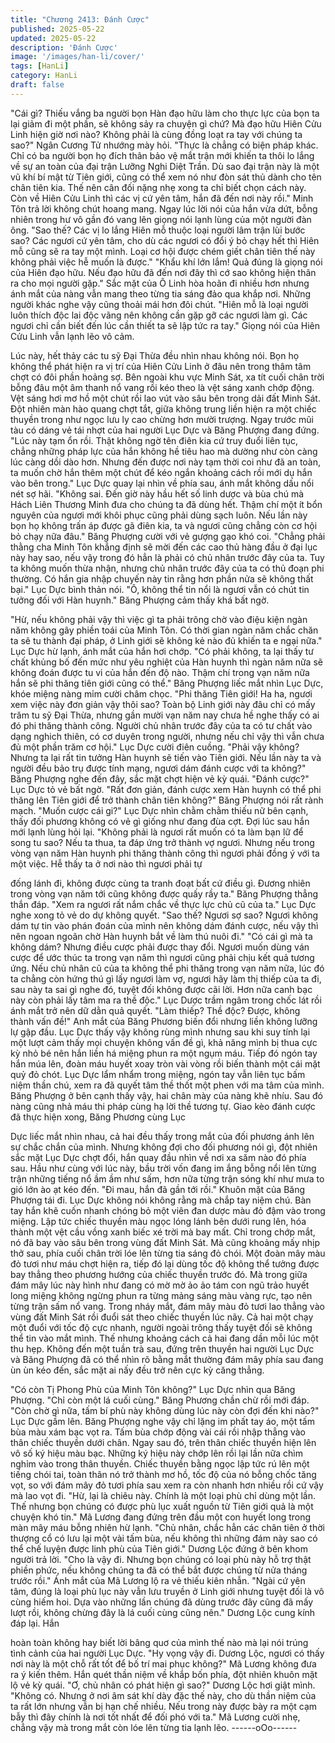 ```yaml
---
title: "Chương 2413: Đánh Cược"
published: 2025-05-22
updated: 2025-05-22
description: 'Đánh Cược'
image: '/images/han-li/cover/'
tags: [HanLi]
category: HanLi
draft: false
---
```


"Cái gì? Thiếu vắng ba người bọn Hàn đạo hữu làm cho thực lực
của bọn ta lại giảm đi một phần, sẽ không sảy ra chuyện gì chứ?
Mà đạo hữu Hiên Cửu Linh hiện giờ nơi nào? Không phải là cùng
đồng loạt ra tay với chúng ta sao?" Ngân Cương Tử nhướng mày
hỏi.
"Thực là chẳng có biện pháp khác. Chỉ có ba người bọn họ đích
thân bảo vệ mắt trận mới khiến ta thôi lo lắng về sự an toàn của
đại trận Lưỡng Nghi Diệt Trần. Dù sao đại trận này là một vũ khí
bí mật từ Tiên giới, cũng có thể xem nó như đòn sát thủ dành cho
tên chân tiên kia. Thế nên cân đối nặng nhẹ xong ta chỉ biết chọn
cách này. Còn về Hiên Cửu Linh thì các vị cứ yên tâm, hắn đã
đến nơi này rồi." Minh Tôn trả lời không chút hoang mang.
Ngay lúc lời nói của hắn vừa dứt, bỗng nhiên trong hư vô gần đó
vang lên giọng nói lạnh lùng của một người đàn ông.
"Sao thế? Các vị lo lắng Hiên mỗ thuộc loại người lâm trận lùi
bước sao? Các ngươi cứ yên tâm, cho dù các ngươi có đổi ý bỏ
chạy hết thì Hiên mỗ cũng sẽ ra tay một mình. Loại cơ hội được
chém giết chân tiên thế này không phải việc hễ muốn là được."
"Khẩu khí lớn lắm! Quả đúng là giọng nói của Hiên đạo hữu. Nếu
đạo hữu đã đến nơi đây thì cớ sao không hiện thân ra cho mọi
người gặp." Sắc mặt của Ô Linh hòa hoãn đi nhiều hơn nhưng
ánh mắt của nàng vẫn mang theo từng tia sáng đảo qua khắp nơi.
Những người khác nghe vậy cũng thoải mái hơn đôi chút.
"Hiên mỗ là loại người luôn thích độc lai độc vãng nên không cần
gặp gỡ các ngươi làm gì. Các ngươi chỉ cần biết đến lúc cần thiết
ta sẽ lập tức ra tay." Giọng nói của Hiên Cửu Linh vẫn lạnh lẽo vô
cảm.

Lúc này, hết thảy các tu sỹ Đại Thừa đều nhìn nhau không nói.
Bọn họ không thể phát hiện ra vị trí của Hiên Cửu Linh ở đâu nên
trong thâm tâm chợt có đôi phần hoảng sợ.
Bên ngoài khu vực Minh Sát, xa tít cuối chân trời bỗng đâu một
âm thanh nổ vang rồi kéo theo là vệt sáng xanh chớp động. Vệt
sáng hơi mơ hồ một chút rồi lao vút vào sâu bên trong dải đất
Minh Sát.
Đột nhiên màn hào quang chợt tắt, giữa không trung liền hiện ra
một chiếc thuyền trong như ngọc lưu ly cao chừng hơn mười
trượng.
Ngay trước mũi tàu có dáng vẻ tái nhợt của hai người Lục Dực và
Băng Phượng đang đứng.
"Lúc này tạm ổn rồi. Thật không ngờ tên điên kia cứ truy đuổi liên
tục, chẳng những pháp lực của hắn không hề tiêu hao mà dường
như còn càng lúc càng dồi dào hơn. Nhưng đến được nơi này
tạm thời coi như đã an toàn, ta muốn chờ hắn thêm một chút để
kéo ngắn khoảng cách rồi mới dụ hắn vào bên trong." Lục Dực
quay lại nhìn về phía sau, ánh mắt không dấu nổi nét sợ hãi.
"Không sai. Đến giờ này hầu hết số linh dược và bùa chú mà
Hách Liên Thương Minh đưa cho chúng ta đã dùng hết. Thậm chí
một ít bổn nguyên của ngươi mới khôi phục cũng phải dùng sạch
luôn. Nếu lần này bọn họ không trấn áp được gã điên kia, ta và
ngươi cũng chẳng còn cơ hội bỏ chạy nữa đâu." Băng Phượng
cười với vẻ gượng gạo khó coi.
"Chẳng phải thằng cha Minh Tôn khẳng định sẽ mời đến các cao
thủ hàng đầu ở đại lục này hay sao, nếu vậy trong đó hẳn là phải
có chủ nhân trước đây của ta. Tuy ta không muốn thừa nhận,
nhưng chủ nhân trước đây của ta có thủ đoạn phi thường. Có hắn
gia nhập chuyến này tin rằng hơn phần nửa sẽ không thất bại."
Lục Dực bình thản nói.
"Ô, không thể tin nổi là ngươi vẫn có chút tin tưởng đối với Hàn
huynh." Băng Phượng cảm thấy khá bất ngờ.

"Hừ, nếu không phải vậy thì việc gì ta phải trông chờ vào điệu
kiện ngàn năm không gây phiền toái của Minh Tôn. Có thời gian
ngàn năm chắc chăn ta sẽ tu thành đại pháp, ở Linh giới sẽ
không kẻ nào đủ khiến ta e ngại nữa." Lục Dực hừ lạnh, ánh mắt
của hắn hơi chớp.
"Có phải không, ta lại thấy tư chất khủng bố đến mức như yêu
nghiệt của Hàn huynh thì ngàn năm nữa sẽ không đoán được tu
vi của hắn đến độ nào. Thậm chí trong vạn năm nữa hắn sẽ phi
thăng tiên giới cũng có thể." Băng Phượng liếc mắt nhìn Lục Dực,
khóe miệng nàng mỉm cười châm chọc.
"Phi thăng Tiên giới! Ha ha, ngươi xem việc này đơn giản vậy thôi
sao? Toàn bộ Linh giới này đâu chỉ có mấy trăm tu sỹ Đại Thừa,
nhưng gần mười vạn năm nay chưa hề nghe thấy có ai đó phi
thăng thành công. Người chủ nhân trước đây của ta có tư chất
vào dạng nghich thiên, có cơ duyên trong người, nhưng nếu chỉ
vậy thì vẫn chưa đủ một phần trăm cơ hội." Lục Dực cười điên
cuồng.
"Phải vậy không? Nhưng ta lại rất tin tưởng Hàn huynh sẽ tiến
vào Tiên giới. Nếu lần này ta và người đều bảo trụ được tính
mạng, ngươi dám đánh cược với ta không?" Băng Phượng nghe
đến đây, sắc mặt chợt hiện vẻ kỳ quái.
"Đánh cược?" Lục Dực tỏ vẻ bất ngờ.
"Rất đơn giản, đánh cược xem Hàn huynh có thể phi thăng lên
Tiên giới để trở thành chân tiên không?" Băng Phượng nói rất
rành mạch.
"Muốn cược cái gi?" Lục Dực nhìn chằm chằm thiếu nữ bên cạnh,
thấy đối phương không có vẻ gì giống như đang đùa cợt. Đợi lúc
sau hắn mới lạnh lùng hỏi lại.
"Không phải là ngươi rất muốn có ta làm bạn lữ để song tu sao?
Nếu ta thua, ta đáp ứng trở thành vợ ngươi. Nhưng nếu trong
vòng vạn năm Hàn huynh phi thăng thành công thì ngươi phải
đồng ý với ta một việc. Hễ thấy ta ở nơi nào thì ngươi phải tự

đống lánh đi, không được cùng ta tranh đoạt bất cứ điều gì.
Đương nhiên trong vòng vạn năm tới cũng không được quấy rầy
ta." Băng Phượng thẳng thắn đáp.
"Xem ra ngươi rất nắm chắc về thực lực chủ cũ của ta." Lục Dực
nghe xong tỏ vẻ do dự không quyết.
"Sao thế? Ngươi sợ sao? Ngươi không dám tự tin vào phán đoán
của mình nên không dám đánh cược, nếu vậy thì nên ngoan
ngoãn chờ Hàn huynh bắt về làm thú nuôi đi."
"Có cái gì mà ta không dám? Nhưng điều cược phải được thay
đổi. Ngươi muốn dùng ván cược để ước thúc ta trong vạn năm thì
ngươi cũng phải chịu kết quả tương ứng. Nếu chủ nhân cũ của ta
không thể phi thăng trong vạn năm nữa, lúc đó ta chẳng còn hứng
thú gì lấy ngươi làm vợ, ngươi hãy làm thị thiếp của ta đi, sau này
ta sai gì nghe đó, tuyệt đối không được cãi lời. Hơn nữa canh bạc
này còn phải lấy tâm ma ra thề độc." Lục Dược trầm ngâm trong
chốc lát rồi ánh mắt trở nên dữ dằn quả quyết.
"Làm thiếp? Thề độc? Được, không thành vấn đề!" Anh mắt của
Băng Phương biến đổi nhưng liền không lưỡng lự gập đầu.
Lục Dực thấy vậy không rùng mình nhưng sau khi suy tính lại một
lượt cảm thấy mọi chuyện không vấn đề gì, khả năng mình bị
thua cực kỳ nhỏ bé nên hắn liền há miệng phun ra một ngụm
máu.
Tiếp đó ngón tay hắn múa lên, đoàn máu huyết xoay tròn vài vòng
rồi biến thành một cái mặt quỷ đỏ chót.
Lục Dực lẩm nhẩm trong miệng, ngón tay vẫn liên tục bấm niệm
thần chú, xem ra đã quyết tâm thề thốt một phen với ma tâm của
mình.
Băng Phượng ở bên cạnh thấy vậy, hai chân mày của nàng khẽ
nhíu. Sau đó nàng cũng nhả máu thi pháp cùng hạ lời thề tương
tự.
Giao kèo đánh cược đã thực hiện xong, Băng Phương cùng Lục

Dực liếc mắt nhìn nhau, cả hai đều thấy trong mắt của đối
phương ánh lên sự chắc chắn của mình.
Nhưng không đợi cho đối phương nói gì, đột nhiên sắc mặt Lục
Dực chợt đổi, hắn quay đầu nhìn về nơi xa săm nào đó phía sau.
Hầu như cùng với lúc này, bầu trời vốn đang im ắng bỗng nổi lên
từng trận những tiếng nổ ầm ầm như sấm, hơn nữa từng trận
sóng khí như mưa to gió lớn ào ạt kéo đến.
"Đi mau, hắn đã gần tới rồi." Khuôn mặt của Băng Phượng tái đi.
Lục Dực không nói không rằng mà chắp tay niệm chú. Bàn tay
hắn khẽ cuốn nhanh chóng bỏ một viên đan dược màu đỏ đậm
vào trong miệng.
Lập tức chiếc thuyền màu ngọc lóng lánh bên dưới rung lên, hóa
thành một vệt cầu vồng xanh biếc xé trời mà bay mất. Chỉ trong
chớp mắt, nó đã bay vào sâu bên trong vùng đất Minh Sát.
Mà cũng khoảng mấy nhịp thở sau, phía cuối chân trời lóe lên
từng tia sáng đỏ chói. Một đoàn mây màu đỏ tươi như máu chợt
hiện ra, tiếp đó lại dùng tốc độ không thể tưởng được bay thẳng
theo phương hướng của chiếc thuyền trước đó.
Mà trong giữa đám mây lúc này hình như đang có mờ mờ ảo ảo
tám con ngũ trảo huyết long miệng không ngừng phun ra từng
mảng sáng màu vàng rực, tạo nên từng trận sấm nổ vang.
Trong nháy mắt, đám mây màu đỏ tươi lao thẳng vào vùng đất
Minh Sát rồi đuổi sát theo chiếc thuyền lúc nãy.
Cả hai một chạy một đuổi với tốc độ cực nhanh, người ngoài
trông thấy tuyệt đối sẽ không thể tin vào mắt mình. Thế nhưng
khoảng cách cả hai đang dần mỗi lúc một thu hẹp.
Không đến một tuần trà sau, đứng trên thuyền hai người Lục Dực
và Băng Phượng đã có thể nhìn rõ bằng mắt thường đám mây
phía sau đang ùn ùn kéo đến, sắc mặt ai nấy đều trở nên cực kỳ
căng thẳng.

"Có còn Tị Phong Phù của Minh Tôn không?" Lục Dực nhìn qua
Băng Phượng.
"Chỉ còn một lá cuối cùng." Băng Phương chần chừ rồi mới đáp.
"Còn chờ gì nữa, tấm bí phù này không dùng lúc này còn đợi đến
khi nào?" Lục Dực gầm lên.
Băng Phượng nghe vậy chỉ lặng im phất tay áo, một tấm bùa màu
xám bạc vọt ra. Tấm bùa chớp động vài cái rồi nhập thẳng vào
thân chiếc thuyền dưới chân.
Ngay sau đó, trên thân chiếc thuyền hiện lên vô số ký hiệu màu
bạc. Những ký hiệu này chớp lên rồi lại lần nữa chìm nghỉm vào
trong thân thuyền.
Chiếc thuyền bằng ngọc lập tức rú lên một tiếng chói tai, toàn
thân nó trở thành mơ hồ, tốc độ của nó bỗng chốc tăng vọt, so với
đám mây đỏ tươi phía sau xem ra còn nhanh hơn nhiều rồi cứ
vậy mà lao vọt đi.
"Hừ, lại là chiêu này. Chính là một loại phù chỉ dùng một lần. Thế
nhưng bọn chúng có được phù lục xuất nguồn từ Tiên giới quả là
một chuyện khó tin." Mã Lương đang đứng trên đầu một con
huyết long trong màn mây máu bỗng nhiên hừ lạnh.
"Chủ nhân, chắc hẳn các chân tiên ở thời thượng cổ có lưu lại
một vài tấm bùa, nếu không thì những đám này sao có thể chế
luyện được linh phù của Tiên giới." Dương Lộc đứng ở bên khom
người trả lời.
"Cho là vậy đi. Nhưng bọn chúng có loại phù này hỗ trợ thật phiền
phức, nếu không chúng ta đã có thể bắt được chúng từ nửa
tháng trước rồi." Ánh mắt của Mã Lương lộ ra vẻ thiếu kiên nhẫn.
"Ngài cứ yên tâm, đúng là loại phù lục này vẫn lưu truyền ở Linh
giới nhưng tuyệt đối là vô cùng hiếm hoi. Dựa vào những lần
chúng đã dùng trước đây cũng đã mấy lượt rồi, không chừng đây
là lá cuối cùng cũng nên." Dương Lộc cung kính đáp lại. Hắn

hoàn toàn không hay biết lời bâng quơ của mình thế nào mà lại
nói trúng tình cảnh của hai người Lục Dực.
"Hy vọng vậy đi. Dương Lộc, ngươi có thấy nơi này là một chỗ rất
tốt để bố trí mai phục không?" Mã Lương không đưa ra ý kiến
thêm. Hắn quét thần niệm về khắp bốn phía, đột nhiên khuôn mặt
lộ vẻ kỳ quái.
"Ơ, chủ nhân có phát hiện gì sao?" Dương Lộc hơi giật mình.
"Không có. Nhưng ở nơi âm sát khí dày đặc thế này, cho dù thần
niệm của ta rất lớn nhưng vẫn bị hạn chế nhiều. Nếu trong này
được bày ra một cạm bẫy thì đây chính là nơi tốt nhất để đối phó
với ta." Mã Lương cười nhẹ, chẳng vậy mà trong mắt còn lóe lên
từng tia lạnh lẽo.
------oOo------
